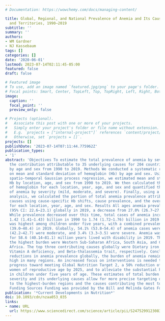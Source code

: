 ```yaml
---
# Documentation: https://wowchemy.com/docs/managing-content/

title: Global, Regional, and National Prevalence of Anemia and Its Causes in 204 Countries
  and Territories, 1990–2019
subtitle: ''
summary: ''
authors:
- WM Gardner
- NJ Kassebaum
tags: []
categories: []
date: '2020-06-01'
lastmod: 2023-07-14T02:11:45-05:00
featured: false
draft: false

# Featured image
# To use, add an image named `featured.jpg/png` to your page's folder.
# Focal points: Smart, Center, TopLeft, Top, TopRight, Left, Right, BottomLeft, Bottom, BottomRight.
image:
  caption: ''
  focal_point: ''
  preview_only: false

# Projects (optional).
#   Associate this post with one or more of your projects.
#   Simply enter your project's folder or file name without extension.
#   E.g. `projects = ["internal-project"]` references `content/project/deep-learning/index.md`.
#   Otherwise, set `projects = []`.
projects: []
publishDate: '2023-07-14T07:11:44.775962Z'
publication_types:
- '1'
abstract: 'Objectives To estimate the total prevalence of anemia by severity and quantify
  the contribution attributable to 35 underlying causes for 204 countries and territories
  by age and sex from 1990 to 2019. Methods We conducted a systematic review for data
  on mean and standard deviation of hemoglobin (Hb) by age and sex. Using a 3-step
  spatio-temporal Gaussian process regression, we estimated mean and standard deviation
  Hb by location, age, and sex from 1990 to 2019. We then calculated the total distribution
  of hemoglobin for each location, year, age, and sex and quantified the prevalence
  of anemia by severity (mild, moderate, and severe). Finally, using a counterfactual
  analysis, we calculated the portion of total anemia prevalence attributable to 35
  causes using cause-specific Hb shifts, cause prevalence, and the overall Hb distribution
  for each location, year, age, and sex. Results All ages anemia prevalence was 22.8%
  (95% CI: 22.6–23.1) globally in 2019, a decrease from 27.0% (26.7–27.2) in 1990.
  While prevalence decreased over this time, total cases of anemia increased from
  1.42 (1.41–1.43) billion in 1990 to 1.74 (1.72–1.76) billion in 2019. Prevalence
  was highest among children under five years, with a combined prevalence of 39.7%
  (39.0–40.4) in 2019. Globally, 54.1% (53.8–54.4) of anemia cases were mild, 42.5%
  (42.2–42.7) were moderate, and 3.4% (3.3–3.5) were severe. Anemia was responsible
  for 58.6 (40.14–81.1) million years lived with disability in 2019. The regions with
  the highest burden were Western Sub-Saharan Africa, South Asia, and Central Sub-Saharan
  Africa. The top three contributing causes globally were Dietary iron deficiency,
  Vitamin A deficiency, and Beta-thalassemia trait, respectively. Conclusions Despite
  reductions in anemia prevalence globally, the burden of anemia remains persistently
  high in many regions. An increased focus on interventions is needed to accelerate
  progress toward meeting Global Nutrition Target 2, a 50% reduction of anemia in
  women of reproductive age by 2025, and to alleviate the substantial health loss
  in children under five years of age. These estimates of total burden of anemia by
  severity and its underlying causes allow for more precise targeting of interventions
  to the highest-burden regions and the causes contributing the most to total prevalence.
  Funding Sources Funding was provided by the Bill and Melinda Gates Foundation.'
publication: '*Current Developments in Nutrition*'
doi: 10.1093/cdn/nzaa053_035
links:
- name: URL
  url: https://www.sciencedirect.com/science/article/pii/S2475299123083488
---
```

